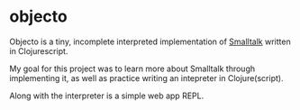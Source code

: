 # objecto

Objecto is a tiny, incomplete interpreted implementation of [Smalltalk](https://en.wikipedia.org/wiki/Smalltalk) written in Clojurescript.

My goal for this project was to learn more about Smalltalk through implementing it, as well as practice writing an intepreter in Clojure(script).

Along with the interpreter is a simple web app REPL.


